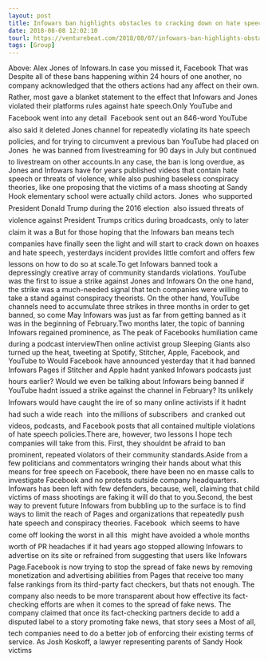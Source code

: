 ```yaml
---
layout: post
title: Infowars ban highlights obstacles to cracking down on hate speech
date: 2018-08-08 12:02:10
tourl: https://venturebeat.com/2018/08/07/infowars-ban-highlights-obstacles-to-cracking-down-on-hate-speech/
tags: [Group]
---
```

Above: Alex Jones of Infowars.In case you missed it, Facebook That was Despite all of these bans happening within 24 hours of one another, no company acknowledged that the others actions had any affect on their own. Rather, most gave a blanket statement to the effect that Infowars and Jones violated their platforms rules against hate speech.Only YouTube and Facebook went into any detail  Facebook sent out an 846-word YouTube also said it deleted Jones channel for repeatedly violating its hate speech policies, and for trying to circumvent a previous ban YouTube had placed on Jones  he was banned from livestreaming for 90 days in July but continued to livestream on other accounts.In any case, the ban is long overdue, as Jones and Infowars have for years published videos that contain hate speech or threats of violence, while also pushing baseless conspiracy theories, like one proposing that the victims of a mass shooting at Sandy Hook elementary school were actually child actors. Jones  who supported President Donald Trump during the 2016 election  also issued threats of violence against President Trumps critics during broadcasts, only to later claim it was a But for those hoping that the Infowars ban means tech companies have finally seen the light and will start to crack down on hoaxes and hate speech, yesterdays incident provides little comfort and offers few lessons on how to do so at scale.To get Infowars banned took a depressingly creative array of community standards violations. YouTube was the first to issue a strike against Jones and Infowars On the one hand, the strike was a much-needed signal that tech companies were willing to take a stand against conspiracy theorists. On the other hand, YouTube channels need to accumulate three strikes in three months in order to get banned, so come May Infowars was just as far from getting banned as it was in the beginning of February.Two months later, the topic of banning Infowars regained prominence, as The peak of Facebooks humiliation came during a podcast interviewThen online activist group Sleeping Giants also turned up the heat, tweeting at Spotify, Stitcher, Apple, Facebook, and YouTube to Would Facebook have announced yesterday that it had banned Infowars Pages if Stitcher and Apple hadnt yanked Infowars podcasts just hours earlier? Would we even be talking about Infowars being banned if YouTube hadnt issued a strike against the channel in February? Its unlikely Infowars would have caught the ire of so many online activists if it hadnt had such a wide reach  into the millions of subscribers  and cranked out videos, podcasts, and Facebook posts that all contained multiple violations of hate speech policies.There are, however, two lessons I hope tech companies will take from this. First, they shouldnt be afraid to ban prominent, repeated violators of their community standards.Aside from a few politicians and commentators wringing their hands about what this means for free speech on Facebook, there have been no en masse calls to investigate Facebook and no protests outside company headquarters. Infowars has been left with few defenders, because, well, claiming that child victims of mass shootings are faking it will do that to you.Second, the best way to prevent future Infowars from bubbling up to the surface is to find ways to limit the reach of Pages and organizations that repeatedly push hate speech and conspiracy theories. Facebook  which seems to have come off looking the worst in all this  might have avoided a whole months worth of PR headaches if it had years ago stopped allowing Infowars to advertise on its site or refrained from suggesting that users like Infowars Page.Facebook is now trying to stop the spread of fake news by removing monetization and advertising abilities from Pages that receive too many false rankings from its third-party fact checkers, but thats not enough. The company also needs to be more transparent about how effective its fact-checking efforts are when it comes to the spread of fake news. The company claimed that once its fact-checking partners decide to add a disputed label to a story promoting fake news, that story sees a Most of all, tech companies need to do a better job of enforcing their existing terms of service. As Josh Koskoff, a lawyer representing parents of Sandy Hook victims 